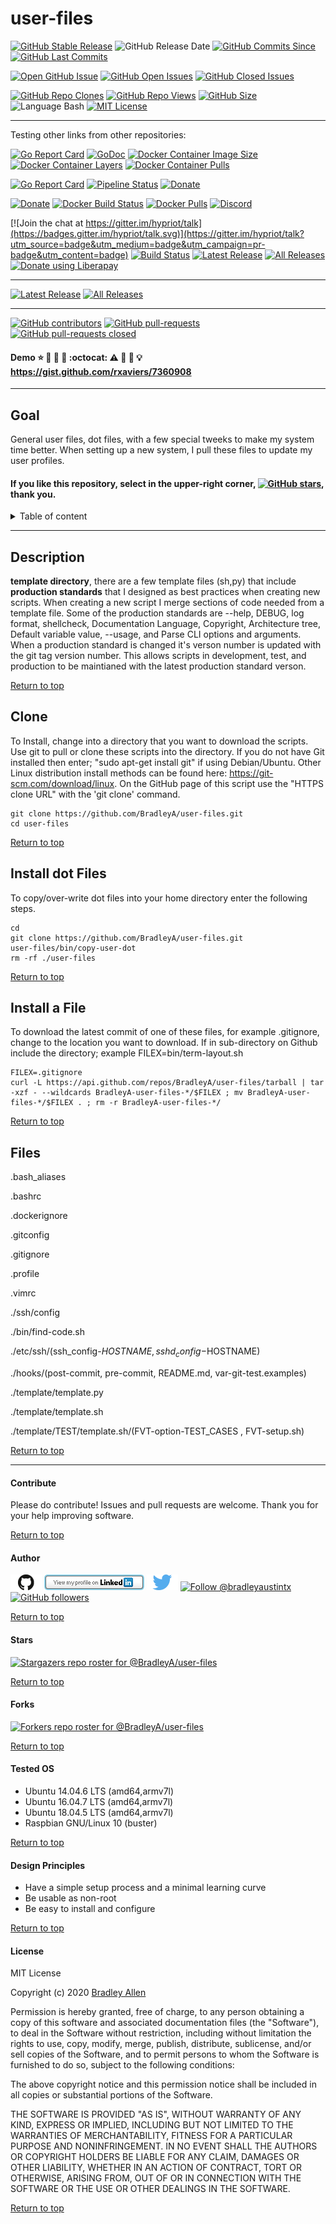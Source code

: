 # user-files
[![GitHub Stable Release](https://img.shields.io/badge/Release-3.537-blue.svg)](https://github.com/BradleyA/user-files/releases/tag/3.537)
![GitHub Release Date](https://img.shields.io/github/release-date/BradleyA/user-files?color=blue)
[![GitHub Commits Since](https://img.shields.io/github/commits-since/BradleyA/user-files/3.537?color=orange)](https://github.com/BradleyA/user-files/commits/)
[![GitHub Last Commits](https://img.shields.io/github/last-commit/BradleyA/user-files.svg)](https://github.com/BradleyA/user-files/commits/)

[![Open GitHub Issue](https://img.shields.io/badge/Open-Incident-brightgreen.svg)](https://github.com/BradleyA/user-files/issues/new/choose)
[![GitHub Open Issues](https://img.shields.io/github/issues/BradleyA/user-files?color=purple)](https://github.com/BradleyA/user-files/issues?q=is%3Aopen+is%3Aissue)
[![GitHub Closed Issues](https://img.shields.io/github/issues-closed/BradleyA/user-files?color=purple)](https://github.com/BradleyA/user-files/issues?q=is%3Aclosed+is%3Aissue)

[<img alt="GitHub Repo Clones" src="https://img.shields.io/static/v1?label=Repo_Clones&message=332&color=blueviolet">](https://github.com/BradleyA/user-files/blob/master/images/clone.table.md)
[<img alt="GitHub Repo Views" src="https://img.shields.io/static/v1?label=Repo_Views&message=1592&color=blueviolet">](https://github.com/BradleyA/user-files/blob/master/images/view.table.md)
[![GitHub Size](https://img.shields.io/github/repo-size/BradleyA/user-files.svg)](https://github.com/BradleyA/user-files/)
![Language Bash](https://img.shields.io/badge/%20Language-bash-blue.svg)
[![MIT License](http://img.shields.io/badge/License-MIT-blue.png)](LICENSE)

----

Testing other links from other repositories:

[![Go Report Card](https://goreportcard.com/badge/github.com/cjimti/iotwifi)](https://goreportcard.com/report/github.com/cjimti/iotwifi)
[![GoDoc](https://godoc.org/github.com/cjimti/iotwifi/iotwifi?status.svg)](https://godoc.org/github.com/cjimti/iotwifi/iotwifi)
[![Docker Container Image Size](https://shields.beevelop.com/docker/image/image-size/cjimti/iotwifi/latest.svg)](https://hub.docker.com/r/cjimti/iotwifi/)
[![Docker Container Layers](https://shields.beevelop.com/docker/image/layers/cjimti/iotwifi/latest.svg)](https://hub.docker.com/r/cjimti/iotwifi/)
[![Docker Container Pulls](https://img.shields.io/docker/pulls/cjimti/iotwifi.svg)](https://hub.docker.com/r/cjimti/iotwifi/)

[![Go Report Card](https://goreportcard.com/badge/github.com/wagoodman/dive)](https://goreportcard.com/report/github.com/wagoodman/dive)
[![Pipeline Status](https://circleci.com/gh/wagoodman/dive.svg?style=svg)](https://circleci.com/gh/wagoodman/dive)
[![Donate](https://img.shields.io/badge/Donate-PayPal-green.svg?style=flat)](https://www.paypal.me/wagoodman)

[![Donate](https://img.shields.io/badge/donate-paypal-yellowgreen.svg)](https://www.paypal.com/cgi-bin/webscr?cmd=_s-xclick&hosted_button_id=ZEW8TFQCU2MSJ&source=url)
[![Docker Build Status](https://github.com/oznu/docker-homebridge/workflows/Build/badge.svg)](https://github.com/oznu/docker-homebridge/actions)
[![Docker Pulls](https://img.shields.io/docker/pulls/oznu/homebridge.svg)](https://hub.docker.com/r/oznu/homebridge/)
[![Discord](https://img.shields.io/discord/432663330281226270?color=728ED5&logo=discord&label=discord)](https://discord.gg/Cmq8a44)

[![Join the chat at https://gitter.im/hypriot/talk](https://badges.gitter.im/hypriot/talk.svg)](https://gitter.im/hypriot/talk?utm_source=badge&utm_medium=badge&utm_campaign=pr-badge&utm_content=badge)
[![Build Status](https://circleci.com/gh/hypriot/image-builder-rpi.svg?style=svg)](https://circleci.com/gh/hypriot/image-builder-rpi)
[![Latest Release](https://img.shields.io/github/downloads/hypriot/image-builder-rpi/v1.12.1/total.svg)](https://github.com/hypriot/image-builder-rpi/releases/tag/v1.12.1)
[![All Releases](https://img.shields.io/github/downloads/hypriot/image-builder-rpi/total.svg)](https://github.com/hypriot/image-builder-rpi/releases)
<a href="https://liberapay.com/Hypriot/donate"><img alt="Donate using Liberapay" src="https://liberapay.com/assets/widgets/donate.svg"></a>

----

[![Latest Release](https://img.shields.io/github/downloads/BradleyA/user-files/3.537/total.svg)](https://github.com/BradleyA/user-files/releases/tag/3.537)
[![All Releases](https://img.shields.io/github/downloads/BradleyA/user-files/total.svg)](https://github.com/BradleyA/user-files/releases)

----

[![GitHub contributors](https://img.shields.io/github/contributors/Naereen/StrapDown.js.svg)](https://GitHub.com/Naereen/StrapDown.js/graphs/contributors/)
[![GitHub pull-requests](https://img.shields.io/github/issues-pr/Naereen/StrapDown.js.svg)](https://GitHub.com/Naereen/StrapDown.js/pull/)
[![GitHub pull-requests closed](https://img.shields.io/github/issues-pr-closed/Naereen/StrapDown.js.svg)](https://GitHub.com/Naereen/StrapDown.js/pull/)

#### Demo :star: :stars: :construction: :eyes: :octocat: :warning: :memo: :penguin: :bulb:  https://gist.github.com/rxaviers/7360908

----

## Goal

General user files, dot files, with a few special tweeks to make my system time better. When setting up a new system, I pull these files to update my user profiles.

#### If you like this repository, select in the upper-right corner, [![GitHub stars](https://img.shields.io/github/stars/BradleyA/user-files.svg?style=social&label=Star&maxAge=2592000)](https://GitHub.com/BradleyA/user-files/stargazers/), thank you.

<details>
<summary>Table of content</summary>

## Table of content
- [Description](#Description)
- [Clone](#Clone)
- [Install dot Files](#Install-dot-Files)
- [Install a File](#Install-a-File)
- [Files](#Files)
---
- [Contribute](#Contribute)
- [Author](#Author)
- [Tested OS](#Tested-OS)
- [Design Principles](#Design-Principles)
- [License](#License)

</details>

----

## Description
**template directory**, there are a few template files (sh,py) that include **production standards** that I designed as best practices when creating new scripts.  When creating a new script I merge sections of code needed from a template file.  Some of the production standards are --help, DEBUG, log format, shellcheck, Documentation Language, Copyright, Architecture tree, Default variable value, --usage, and Parse CLI options and arguments.  When a production standard is changed it's verson number is updated with the git tag version number.  This allows scripts in development, test, and production to be maintianed with the latest production standard verson.

[Return to top](https://github.com/BradleyA/user-files/blob/master/README.md#user-files)

## Clone
To Install, change into a directory that you want to download the scripts. Use git to pull or clone these scripts into the directory. If you do not have Git installed then enter; "sudo apt-get install git" if using Debian/Ubuntu. Other Linux distribution install methods can be found here: https://git-scm.com/download/linux. On the GitHub page of this script use the "HTTPS clone URL" with the 'git clone' command.

    git clone https://github.com/BradleyA/user-files.git
    cd user-files

[Return to top](https://github.com/BradleyA/user-files/blob/master/README.md#user-files)

## Install dot Files
To copy/over-write dot files into your home directory enter the following steps.

    cd
    git clone https://github.com/BradleyA/user-files.git
    user-files/bin/copy-user-dot
    rm -rf ./user-files

[Return to top](https://github.com/BradleyA/user-files/blob/master/README.md#user-files)

## Install a File
To download the latest commit of one of these files, for example .gitignore, change to the location you want to download.  If in sub-directory on Github include the directory; example   FILEX=bin/term-layout.sh

    FILEX=.gitignore
    curl -L https://api.github.com/repos/BradleyA/user-files/tarball | tar -xzf - --wildcards BradleyA-user-files-*/$FILEX ; mv BradleyA-user-files-*/$FILEX . ; rm -r BradleyA-user-files-*/

[Return to top](https://github.com/BradleyA/user-files/blob/master/README.md#user-files)

## Files
.bash_aliases

.bashrc

.dockerignore

.gitconfig

.gitignore

.profile

.vimrc

./ssh/config

./bin/find-code.sh

./etc/ssh/(ssh_config-$HOSTNAME, sshd_config-$HOSTNAME)

./hooks/(post-commit, pre-commit, README.md, var-git-test.examples)

./template/template.py

./template/template.sh

./template/TEST/template.sh/(FVT-option-TEST_CASES , FVT-setup.sh)

[Return to top](https://github.com/BradleyA/user-files/blob/master/README.md#user-files)

----

#### Contribute
Please do contribute!  Issues and pull requests are welcome.  Thank you for your help improving software.

[Return to top](https://github.com/BradleyA/user-files/blob/master/README.md#user-files)

#### Author
[<img id="github" src="images/github.png" width="50" a="https://github.com/BradleyA/">](https://github.com/BradleyA/)    [<img src="images/linkedin.png" style="max-width:100%;" >](https://www.linkedin.com/in/bradleyhallen) [<img id="twitter" src="images/twitter.png" width="50" a="twitter.com/bradleyaustintx/">](https://twitter.com/bradleyaustintx/)       <a href="https://twitter.com/intent/follow?screen_name=bradleyaustintx"> <img src="https://img.shields.io/twitter/follow/bradleyaustintx.svg?label=Follow%20@bradleyaustintx" alt="Follow @bradleyaustintx" />    </a>       [![GitHub followers](https://img.shields.io/github/followers/BradleyA.svg?style=social&label=Follow&maxAge=2592000)](https://github.com/BradleyA?tab=followers)

[Return to top](https://github.com/BradleyA/user-files/blob/master/README.md#user-files)

#### Stars
[![Stargazers repo roster for @BradleyA/user-files](https://reporoster.com/stars/BradleyA/user-files)](https://github.com/BradleyA/user-files/stargazers)

[Return to top](https://github.com/BradleyA/user-files/blob/master/README.md#user-files)

#### Forks
[![Forkers repo roster for @BradleyA/user-files](https://reporoster.com/forks/BradleyA/user-files)](https://github.com/BradleyA/user-files/network/members)

[Return to top](https://github.com/BradleyA/user-files/blob/master/README.md#user-files)

#### Tested OS
* Ubuntu 14.04.6 LTS (amd64,armv7l)
* Ubuntu 16.04.7 LTS (amd64,armv7l)
* Ubuntu 18.04.5 LTS (amd64,armv7l)
* Raspbian GNU/Linux 10 (buster)

[Return to top](https://github.com/BradleyA/user-files/blob/master/README.md#user-files)

#### Design Principles
 * Have a simple setup process and a minimal learning curve
 * Be usable as non-root
 * Be easy to install and configure

[Return to top](https://github.com/BradleyA/user-files/blob/master/README.md#user-files)

#### License
MIT License

Copyright (c) 2020  [Bradley Allen](https://www.linkedin.com/in/bradleyhallen)

Permission is hereby granted, free of charge, to any person obtaining a copy of this software and associated documentation files (the "Software"), to deal in the Software without restriction, including without limitation the rights to use, copy, modify, merge, publish, distribute, sublicense, and/or sell copies of the Software, and to permit persons to whom the Software is furnished to do so, subject to the following conditions:

The above copyright notice and this permission notice shall be included in all copies or substantial portions of the Software.

THE SOFTWARE IS PROVIDED "AS IS", WITHOUT WARRANTY OF ANY KIND, EXPRESS OR IMPLIED, INCLUDING BUT NOT LIMITED TO THE WARRANTIES OF MERCHANTABILITY, FITNESS FOR A PARTICULAR PURPOSE AND NONINFRINGEMENT. IN NO EVENT SHALL THE AUTHORS OR COPYRIGHT HOLDERS BE LIABLE FOR ANY CLAIM, DAMAGES OR OTHER LIABILITY, WHETHER IN AN ACTION OF CONTRACT, TORT OR OTHERWISE, ARISING FROM, OUT OF OR IN CONNECTION WITH THE SOFTWARE OR THE USE OR OTHER DEALINGS IN THE SOFTWARE.

[Return to top](https://github.com/BradleyA/user-files/blob/master/README.md#user-files)
